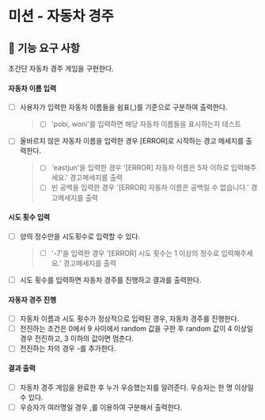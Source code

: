 # 미션 - 자동차 경주

## 🚀 기능 요구 사항

초간단 자동차 경주 게임을 구현한다.

#### 자동차 이름 입력

- [ ] 사용자가 입력한 자동차 이름들을 쉼표(,)를 기준으로 구분하여 출력한다.
  > - [ ] 'pobi, woni'를 입력하면 해당 자동차 이름들을 표시하는지 테스트
- [ ] 올바르지 않은 자동차 이름을 입력한 경우 [ERROR]로 시작하는 경고 메세지를 출력한다.

  > - [ ] 'eastjun'을 입력한 경우 '[ERROR] 자동차 이름은 5자 이하로 입력해주세요.' 경고메세지를 출력
  > - [ ] 빈 공백을 입력한 경우 '[ERROR] 자동차 이름은 공백일 수 없습니다.' 경고메세지를 출력

#### 시도 횟수 입력

- [ ] 양의 정수만을 시도횟수로 입력할 수 있다.
  > - [ ] '-7'을 입력한 경우 '[ERROR] 시도 횟수는 1 이상의 정수로 입력해주세요.' 경고메세지를 출력
- [ ] 시도 횟수를 입력하면 자동차 경주를 진행하고 결과를 출력한다.

#### 자동자 경주 진행

- [ ] 자동차 이름과 시도 횟수가 정상적으로 입력된 경우, 자동차 경주를 진행한다.
- [ ] 전진하는 조건은 0에서 9 사이에서 random 값을 구한 후 random 값이 4 이상일 경우 전진하고, 3 이하의 값이면 멈춘다.
- [ ] 전진하는 차의 경우 -를 추가한다.

#### 결과 출력

- [ ] 자동차 경주 게임을 완료한 후 누가 우승했는지를 알려준다. 우승자는 한 명 이상일 수 있다.
- [ ] 우승자가 여러명일 경우 ,를 이용하여 구분해서 출력한다.
